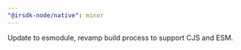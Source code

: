 ```yaml
---
"@irsdk-node/native": minor
---
```


Update to esmodule, revamp build process to support CJS and ESM.
